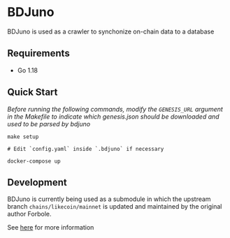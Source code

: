 # BDJuno

BDJuno is used as a crawler to synchonize on-chain data to a database

## Requirements

- Go 1.18

## Quick Start

_Before running the following commands, modify the `GENESIS_URL` argument in the Makefile to indicate which genesis.json should be downloaded and used to be parsed by bdjuno_

```
make setup

# Edit `config.yaml` inside `.bdjuno` if necessary

docker-compose up
```

## Development

BDJuno is currently being used as a submodule in which the upstream branch `chains/likecoin/mainnet` is updated and maintained by the original author Forbole.

See [here](https://github.com/forbole/bdjuno/tree/chains/likecoin/mainnet) for more information
